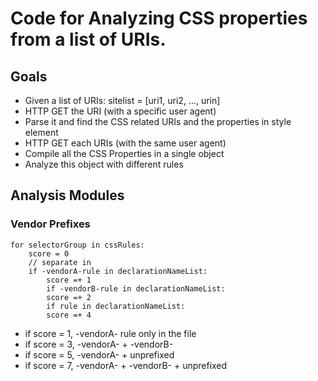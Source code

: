 # Code for Analyzing CSS properties from a list of URIs.

## Goals

* Given a list of URIs: sitelist = [uri1, uri2, …, urin]
* HTTP GET the URI (with a specific user agent)
* Parse it and find the CSS related URIs and the properties in style element
* HTTP GET each URIs (with the same user agent)
* Compile all the CSS Properties in a single object
* Analyze this object with different rules

## Analysis Modules

### Vendor Prefixes

	for selectorGroup in cssRules:
		score = 0
		// separate in 
		if -vendorA-rule in declarationNameList:
			score =+ 1
		    if -vendorB-rule in declarationNameList:
			score =+ 2
			if rule in declarationNameList:
			score =+ 4

* if score = 1, -vendorA- rule only in the file
* if score = 3, -vendorA- + -vendorB-
* if score = 5, -vendorA- + unprefixed
* if score = 7, -vendorA- + -vendorB- + unprefixed
